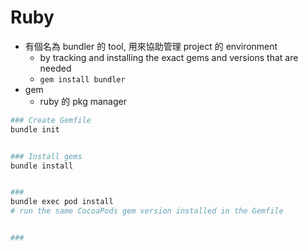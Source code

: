
# Ruby

- 有個名為 bundler 的 tool, 用來協助管理 project 的 environment
    - by tracking and installing the exact gems and versions that are needed
    - `gem install bundler`
- gem
    - ruby 的 pkg manager



```bash
### Create Gemfile
bundle init


### Install gems
bundle install


### 
bundle exec pod install
# run the same CocoaPods gem version installed in the Gemfile


### 
```
